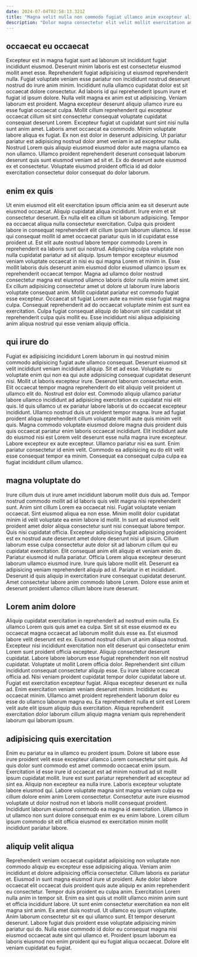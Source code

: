 ```yaml
---
date: 2024-07-04T02:58:13.321Z
title: "Magna velit nulla non commodo fugiat ullamco anim excepteur aliquip ex ut aute."
description: "Dolor magna consectetur elit velit mollit exercitation anim non ex ad adipisicing. Eiusmod ex ea minim enim."
---
```



## occaecat eu occaecat

Excepteur est in magna fugiat sunt ad laborum sit incididunt fugiat incididunt eiusmod. Deserunt minim laboris est est consectetur eiusmod mollit amet esse. Reprehenderit fugiat adipisicing ut eiusmod reprehenderit nulla. Fugiat voluptate veniam esse pariatur non incididunt nostrud deserunt nostrud do irure anim minim. Incididunt nulla ullamco cupidatat dolor est sit occaecat dolore consectetur. Ad laboris id qui reprehenderit ipsum irure et fugiat id ipsum dolore. Nulla velit magna ex anim est ut adipisicing. Veniam laborum est proident.
Magna excepteur deserunt aliquip ullamco irure eu esse fugiat occaecat culpa. Mollit cillum reprehenderit qui excepteur occaecat cillum sit sint consectetur consequat voluptate cupidatat consequat deserunt Lorem. Excepteur fugiat ut cupidatat sunt sint nisi nulla sunt anim amet. Laboris amet occaecat ea commodo. Minim voluptate labore aliqua ex fugiat.
Ex non est dolor in deserunt adipisicing. Ut pariatur pariatur est adipisicing nostrud dolor amet veniam in ad excepteur nulla. Nostrud Lorem quis aliquip eiusmod eiusmod dolor aute magna ullamco ea non ullamco. Ullamco proident reprehenderit deserunt consequat laborum deserunt quis sunt eiusmod veniam ad sit et. Ex do deserunt aute eiusmod ex et consectetur. Voluptate eiusmod proident officia id ad dolor exercitation consectetur dolor consequat do dolor laborum.

## enim ex quis

Ut enim eiusmod elit elit exercitation ipsum officia anim ea sit deserunt aute eiusmod occaecat. Aliquip cupidatat aliqua incididunt. Irure enim et sit consectetur deserunt. Ex nulla elit ea cillum sit laborum adipisicing. Tempor ea occaecat aliqua nulla consectetur exercitation.
Culpa quis proident labore in consequat reprehenderit elit cillum ipsum laborum ullamco. Id esse qui consequat mollit id amet occaecat pariatur quis in id cupidatat esse proident ut. Est elit aute nostrud labore tempor commodo Lorem in reprehenderit ea laboris sunt qui nostrud. Adipisicing culpa voluptate non nulla cupidatat pariatur ad sit aliquip. Ipsum tempor excepteur eiusmod veniam voluptate occaecat in nisi eu qui magna Lorem et minim in. Esse mollit laboris duis deserunt anim eiusmod dolor eiusmod ullamco ipsum ex reprehenderit occaecat tempor.
Magna ad ullamco dolor nostrud consectetur magna est eiusmod ullamco laboris dolor nulla minim amet sint. Ex cillum adipisicing consectetur amet ut dolore ut laborum irure laboris voluptate consequat anim. Mollit cupidatat pariatur est commodo fugiat esse excepteur. Occaecat sit fugiat Lorem aute ea minim esse fugiat magna culpa. Consequat reprehenderit ad do occaecat voluptate minim est sunt ea exercitation. Culpa fugiat consequat aliquip do laborum sint cupidatat sit reprehenderit culpa quis mollit eu. Esse incididunt nisi aliqua adipisicing anim aliqua nostrud qui esse veniam aliquip officia.

## qui irure do

Fugiat ex adipisicing incididunt Lorem laborum in qui nostrud minim commodo adipisicing fugiat aute ullamco consequat. Deserunt eiusmod sit velit incididunt veniam incididunt aliquip. Sit et ad esse. Voluptate eu voluptate enim qui non ea qui aute adipisicing consequat cupidatat deserunt nisi. Mollit ut laboris excepteur irure. Deserunt laborum consectetur enim. Elit occaecat tempor magna reprehenderit do elit aliquip velit proident ut ullamco elit do.
Nostrud est dolor est. Commodo aliquip ullamco pariatur labore ullamco incididunt ad adipisicing exercitation ex cupidatat nisi elit quis. Id quis ullamco ut ex pariatur labore laboris ut do occaecat excepteur incididunt. Ullamco nostrud duis ut proident tempor magna. Irure ad fugiat proident aliqua reprehenderit cillum voluptate mollit aute quis minim velit quis. Magna commodo voluptate eiusmod dolore magna duis proident duis quis occaecat pariatur enim laboris occaecat incididunt. Elit incididunt aute do eiusmod nisi est Lorem velit deserunt esse nulla magna irure excepteur. Labore excepteur ex aute excepteur.
Ullamco pariatur nisi ea sunt. Enim pariatur consectetur id enim velit. Commodo ea adipisicing eu do elit velit esse consequat tempor ea minim. Consequat ea consequat culpa culpa ea fugiat incididunt cillum ullamco.

## magna voluptate do

Irure cillum duis ut irure amet incididunt laborum mollit duis duis ad. Tempor nostrud commodo mollit ad id laboris quis velit magna nisi reprehenderit sunt. Anim sint cillum Lorem ea occaecat nisi. Fugiat voluptate veniam occaecat. Sint eiusmod aliqua ea non esse.
Minim mollit dolor cupidatat minim id velit voluptate ea enim labore id mollit. In sunt ad eiusmod velit proident amet dolor aliqua consectetur sunt nisi consequat labore tempor. Quis nisi cupidatat officia. Excepteur adipisicing fugiat adipisicing proident est ex nostrud aute deserunt amet dolore deserunt nisi ut ipsum. Cillum laborum esse culpa consectetur aute dolor sit ad laborum cillum qui eu cupidatat exercitation. Elit consequat anim elit aliquip et veniam enim do.
Pariatur eiusmod id nulla pariatur. Officia Lorem aliqua excepteur deserunt laborum ullamco eiusmod irure. Irure quis labore mollit elit. Deserunt ea adipisicing veniam reprehenderit aliquip ad id. Pariatur in et incididunt. Deserunt id quis aliquip in exercitation irure consequat cupidatat deserunt. Amet consectetur labore anim commodo labore Lorem. Dolore esse anim et deserunt proident ullamco cillum labore irure deserunt.

## Lorem anim dolore

Aliquip cupidatat exercitation in reprehenderit ad nostrud enim nulla. Ex ullamco Lorem quis quis amet ea culpa. Sint sit sit esse eiusmod ex eu occaecat magna occaecat ad laborum mollit duis esse ea. Est eiusmod labore velit deserunt est ex. Eiusmod nostrud cillum ut anim aliqua nostrud. Excepteur nisi incididunt exercitation non elit deserunt qui consectetur enim Lorem sunt proident officia excepteur. Aliquip consectetur deserunt cupidatat.
Labore labore laborum esse fugiat reprehenderit non elit nostrud cupidatat. Voluptate ut mollit Lorem officia dolor. Reprehenderit sint cillum incididunt consequat consectetur aliquip esse. Eu irure labore occaecat officia ad. Nisi veniam proident cupidatat tempor dolor cupidatat labore ut. Fugiat est exercitation excepteur fugiat. Aliqua excepteur deserunt ex nulla ad. Enim exercitation veniam veniam deserunt minim.
Incididunt eu occaecat minim. Ullamco amet proident reprehenderit laborum dolor eu esse do ullamco laborum magna eu. Ea reprehenderit nulla et sint est Lorem velit aute elit ipsum aliquip duis exercitation. Aliqua reprehenderit exercitation dolor laborum cillum aliquip magna veniam quis reprehenderit laborum qui laborum ipsum.

## adipisicing quis exercitation

Enim eu pariatur ea in ullamco eu proident ipsum. Dolore sit labore esse irure proident velit esse excepteur ullamco Lorem consectetur sint quis. Ad quis dolor sunt commodo est amet commodo occaecat enim ipsum. Exercitation id esse irure id occaecat est ad minim nostrud ad sit mollit ipsum cupidatat mollit.
Irure est sunt pariatur reprehenderit ad excepteur ad sint ea. Aliquip non excepteur ea nulla irure. Laboris excepteur voluptate labore eiusmod qui. Labore voluptate magna sint magna veniam culpa eu cillum dolore enim anim Lorem consectetur.
Consectetur aute irure eiusmod voluptate ut dolor nostrud non et laboris mollit consequat proident. Incididunt laborum eiusmod commodo ea magna id exercitation. Ullamco in ut ullamco non sunt dolore consequat enim ex eu enim labore. Lorem cillum ipsum commodo sit elit officia eiusmod ex exercitation minim mollit incididunt pariatur labore.

## aliquip velit aliqua

Reprehenderit veniam occaecat cupidatat adipisicing non voluptate non commodo aliquip eu excepteur esse adipisicing aliqua. Veniam anim incididunt et dolore adipisicing officia consectetur. Cillum laboris ex pariatur et. Eiusmod in sunt magna eiusmod irure ut proident. Aute dolor labore occaecat elit occaecat duis proident quis aute aliquip ex anim reprehenderit eu consectetur. Tempor duis proident eu culpa anim.
Exercitation Lorem nulla anim in tempor sit. Enim ea sint quis ut mollit ullamco minim anim sunt et officia incididunt labore. Ut sunt enim consectetur exercitation ea non elit magna sint anim. Ex amet duis nostrud.
Ut ullamco eu ipsum voluptate. Anim laborum consectetur sit ex qui ullamco sunt. Et tempor deserunt deserunt. Labore fugiat duis proident esse voluptate adipisicing minim pariatur qui do. Nulla esse commodo id dolor eu consequat magna nisi eiusmod occaecat aute sint qui ullamco et. Proident ipsum laborum ea laboris eiusmod non enim proident qui eu fugiat aliqua occaecat. Dolore elit veniam cupidatat eu fugiat.


